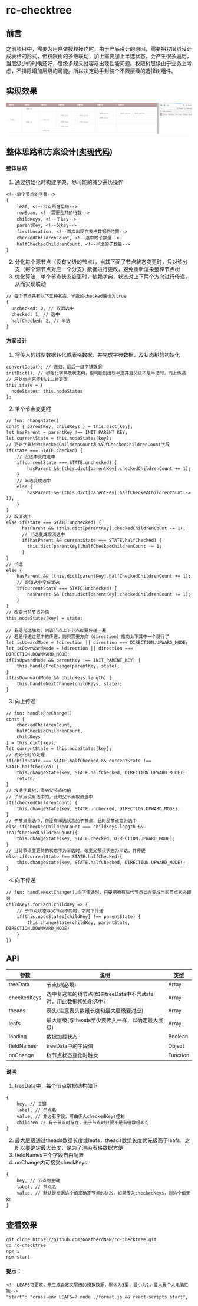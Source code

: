 # rc-checktree

## 前言
之前项目中，需要为用户做授权操作时，由于产品设计的原因，需要把权限树设计成表格的形式，但权限树的多级联动，加上需要加上半选状态，会产生很多遍历，当层级少的时候还好，层级多起来就容易出现性能问题。权限树层级由于业务上考虑，不排除增加层级的可能。所以决定动手封装个不限层级的选择树组件。

## 实现效果
![image](https://github.com/GoatherdNaN/rc-checktree/blob/master/screenshots/GUI.gif?raw=true)


## 整体思路和方案设计([实现代码](https://github.com/GoatherdNaN/rc-checktree/blob/master/src/Page/CheckTree/Tr.js))
#### 整体思路
1. 通过初始化时构建字典，尽可能的减少遍历操作

```
<!--单个节点的字典-->
{
    leaf, <!--节点所在层级-->
    rowSpan, <!--需要合并的行数-->
    childKeys, <!--子key-->
    parentKey, <!--父key-->
    firstLocation, <!--首次出现在表格数据的位置-->
    checkedChildrenCount, <!--选中的子数量-->
    halfCheckedChildrenCount, <!--半选的子数量-->
}
```
2. 分化每个源节点（没有父级的节点），当其下面子节点状态变更时，只对该分支（每个源节点对应一个分支）数据进行更改，避免重新渲染整棵节点树
3. 优化算法，单个节点状态变更时，依赖字典，状态对上下两个方向进行传递，从而实现联动

```
// 每个节点共有以下三种状态，半选的checked值也为true
{
  unchecked: 0, // 取消选中
  checked: 1, // 选中
  halfChecked: 2, // 半选
}
```

#### 方案设计
1. 将传入的树型数据转化成表格数据，并完成字典数据，及状态树的初始化

```
convertData(); // 递归，最后一级平铺数据
initDict(); // 初始化字典及状态树，但判断到出现半选并且父级不是半选时，向上传递
// 用状态树来控制ui上的更改
this.state = {
  nodeStates: this.nodeStates
};
```
2. 单个节点变更时

```
// fun: changState()
const { parentKey, childKeys } = this.dict[key];
let hasParent = parentKey !== INIT_PARENT_KEY;
let currentState = this.nodeStates[key];
// 更新字典树的checkedChildrenCount和halfCheckedChildrenCount字段
if(state === STATE.checked) {
    // 没选中变成选中
    if(currentState === STATE.unchecked) {
        hasParent && (this.dict[parentKey].checkedChildrenCount += 1);
    }
    // 半选变成选中
    else {
        hasParent && (this.dict[parentKey].halfCheckedChildrenCount -= 1);
    }
}
// 取消选中
else if(state === STATE.unchecked) {
      hasParent && (this.dict[parentKey].checkedChildrenCount -= 1);
      // 半选变成取消选中
      if(hasParent && currentState === STATE.halfChecked) {
        this.dict[parentKey].halfCheckedChildrenCount -= 1;
      }
}
// 半选
else {
    hasParent && (this.dict[parentKey].halfCheckedChildrenCount += 1);
    // 取消选中变成半选
    if(currentState === STATE.unchecked) {
        hasParent && (this.dict[parentKey].checkedChildrenCount += 1);
    }
}
// 改变当前节点的值
this.nodeStates[key] = state;

// 若是勾选触发，则该节点上下节点都要传递一遍
// 若是传递过程中的传递，则只需要方向（direction）指向上下其中一个就行了
let isUpwardMode = !direction || direction === DIRECTION.UPWARD_MODE;
let isDownwardMode = !direction || direction === DIRECTION.DOWNWARD_MODE;
if(isUpwardMode && parentKey !== INIT_PARENT_KEY) {
    this.handlePreChange(parentKey, state);
}
if(isDownwardMode && childKeys.length) {
    this.handleNextChange(childKeys, state);
}
```
3. 向上传递

```
// fun: handlePreChange()
const { 
    checkedChildrenCount, 
    halfCheckedChildrenCount, 
    childKeys 
} = this.dict[key];
let currentState = this.nodeStates[key];
// 初始化时的处理
if(childState === STATE.halfChecked && currentState !== STATE.halfChecked) {
    this.changeState(key, STATE.halfChecked, DIRECTION.UPWARD_MODE);
    return;
}
// 根据字典树，得到父节点的值
// 子节点没有选中的，此时父节点取消选中
if(!checkedChildrenCount) {
    this.changeState(key, STATE.unchecked, DIRECTION.UPWARD_MODE);
} 
// 子节点全选中，但没有半选状态的子节点，此时父节点变为选中
else if(checkedChildrenCount === childKeys.length && !halfCheckedChildrenCount){
    this.changeState(key, STATE.checked, DIRECTION.UPWARD_MODE);
}
// 当父节点变更前的状态不为半选时，改变父节点状态为半选，并传递
else if(currentState !== STATE.halfChecked){
    this.changeState(key, STATE.halfChecked, DIRECTION.UPWARD_MODE);
}
```
4. 向下传递

```
// fun: handleNextChange(),向下传递时，只要把所有后代节点状态变成当前节点状态即可
childKeys.forEach(childKey => {
    // 子节点状态与父节点不同时，才向下传递
    if(this.nodeStates[childKey] !== parentState) {
        this.changeState(childKey, parentState, DIRECTION.DOWNWARD_MODE)
    }
})

```
## API

参数 | 说明 | 类型
---|---|---
treeData | 节点树(必填) | Array
checkedKeys | 选中复选框的树节点(如果treeData中不含state时，用此数据初始化选中) | Array
theads | 表头(注意表头数组长度和最大层级要对应) | Array
leafs | 最大层级(与theads至少要传入一样，以确定最大层级) | Array
loading | 数据加载状态 | Boolean
fieldNames | treeData中的字段值 | Object
onChange | 树节点状态变化时触发 | Function

#### 说明
1. treeData中，每个节点数据结构如下

```
{
    key, // 主键
    label, // 节点名
    value, // 非必有字段，可由传入checkedKeys控制
    children // 有子节点时存在，无子节点时只要不是有值数组即可
}
```

2. 最大层级通过theads数组长度或leafs，theads数组长度优先级高于leafs，之所以要确定最大长度，是为了渲染表格数据方便
3. fieldNames三个字段自由配置
4. onChange内可接受checkKeys

```
{
    key, // 节点的主键
    label, // 节点名
    value, // 默认是根据这个值来确定节点的状态，如果传入checkedKeys，则这个值无效
}
```
## 查看效果

```
git clone https://github.com/GoatherdNaN/rc-checktree.git
cd rc-checktree
npm i
npm start
```
#### 提示：

```
<!--LEAFS可更改，来生成自定义层级的模拟数据，默认为5层，最小为2，最大看个人电脑性能-->
"start": "cross-env LEAFS=7 node ./format.js && react-scripts start",
```
